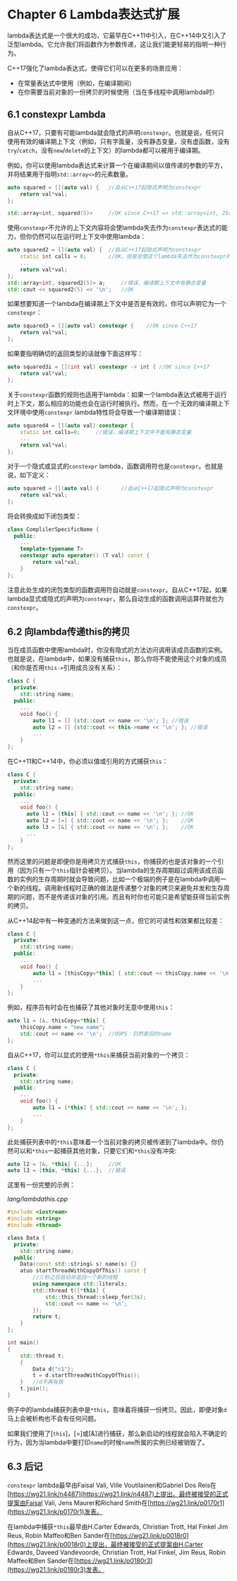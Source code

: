 # Chapter 6 Lambda表达式扩展

lambda表达式是一个很大的成功，它最早在C++11中引入，在C++14中又引入了泛型lambda。它允许我们将函数作为参数传递，这让我们能更轻易的指明一种行为。

C++17强化了lambda表达式，使得它们可以在更多的场景应用：

* 在常量表达式中使用（例如，在编译期间）
* 在你需要当前对象的一份拷贝的时候使用（当在多线程中调用lambda时）

## 6.1 constexpr Lambda

自从C++17，只要有可能lambda就会隐式的声明`constexpr`。也就是说，任何只使用有效的编译期上下文（例如，只有字面量，没有静态变量，没有虚函数，没有`try`/`catch`，没有`new`/`delete`的上下文）的lambda都可以被用于编译期。

例如，你可以使用lambda表达式来计算一个在编译期间以值传递的参数的平方，并将结果用于指明`std::array<>`的元素数量。

```cpp
auto squared = [](auto val) {   //自从C++17起隐式声明为constexpr
    return val*val;
};

std::array<int, squared(5)>     //OK since C++17 => std::array<int, 25>
```

使用`constexpr`不允许的上下文内容将会使lambda失去作为`constexpr`表达式的能力，但你仍然可以在运行时上下文中使用lambda：

```cpp
auto squared2 = [](auto val) {  //自从C++17起隐式声明为constexpr
    static int calls = 0;       //OK，但是会使这个lambda失去作为constexpr的能力
    ...
    return val*val;
};
std::array<int, squared2(5)> a;     //错误，编译期上下文中有静态变量
std::cout << squared2(5) << '\n';   //OK
```

如果想要知道一个lambda在编译期上下文中是否是有效的，你可以声明它为一个`constexpr`：

```cpp
auto squared3 = [](auto val) constexpr {    //OK since C++17
    return val*val;
};
```

如果要指明确切的返回类型的话就像下面这样写：

```cpp
auto squared3i = [](int val) constexpr -> int { //OK since C++17
    return val*val;
};
```

关于`constexpr`函数的规则也适用于lambda：如果一个lambda表达式被用于运行时上下文，那么相应的功能也会在运行时被执行。然而，在一个无效的编译期上下文环境中使用`constexpr` lambda特性将会导致一个编译期错误：

```cpp
auto squared4 = [](auto val) constexpr {
    static int calls=0;     //错误，编译期上下文中不能有静态变量
    ...
    return val*val;
};
```

对于一个隐式或显式的`constexpr` lambda，函数调用符也是`constexpr`。也就是说，如下定义：

```cpp
auto squared = [](auto val) {       //自从C++17起隐式声明为constexpr
    return val*val;
};
```

将会转换成如下闭包类型：

```cpp
class ComplilerSpecificName {
  public:
    ...
    template<typename T>
    constexpr auto operator() (T val) const {
        return val*val;
    }
};
```

注意此处生成的闭包类型的函数调用符自动就是`constexpr`。自从C++17起，如果lambda显式或隐式的声明为`constexpr`，那么自动生成的函数调用运算符就也为`constexpr`。

## 6.2 向lambda传递this的拷贝

当在成员函数中使用lambda时，你没有隐式的方法访问调用该成员函数的实例。也就是说，在lambda中，如果没有捕获`this`，那么你将不能使用这个对象的成员（和你是否用`this->`引用成员没有关系）：

```cpp
class C {
  private:
    std::string name;
  public:
    ...
    void foo() {
        auto l1 = [] {std::cout << name << '\n'; }; //错误
        auto l2 = [] {std::cout << this->name << '\n'; }; //错误
        ...
    }
};
```

在C++11和C++14中，你必须以值或引用的方式捕获`this`：

```cpp
class C {
  private:
    std::string name;
  public:
    ...
    void foo() {
      auto l1 = [this] { std::cout << name << '\n'; }; //OK
      auto l2 = [=] { std::cout << name << '\n'; };    //OK
      auto l3 = [&] { std::cout << name << '\n'; };    //OK
      ...
    }
};
```

然而这里的问题是即便你是用拷贝方式捕获`this`，你捕获的也是该对象的一个引用（因为只有一个`this`指针会被拷贝）。当lambda的生存周期超过调用该成员函数的实例的生存周期时就会导致问题，比如一个极端的例子是在lambda中调用一个新的线程。调用新线程时正确的做法是传递整个对象的拷贝来避免并发和生存周期的问题，而不是传递该对象的引用。而且有时你也可能只是希望能获得当前实例的拷贝。

从C++14起中有一种变通的方法来做到这一点，但它的可读性和效果都比较差：

```cpp
class C {
  private:
    std::string name;
  public:
    ...
    void foo() {
        auto l1 = [thisCopy=*this] { std::cout << thisCopy.name << '\n'; };
        ...
    }
};
```

例如，程序员有时会在也捕获了其他对象时无意中使用`this`：

```cpp
auto l1 = [&, thisCopy=*this] {
    thisCopy.name = "new name";
    std::cout << name << '\n';  //OOPS：仍然是旧的name
};
```

自从C++17，你可以显式的使用`*this`来捕获当前对象的一个拷贝：

```cpp
class C {
  private:
    std::string name;
  public:
    ...
    void foo() {
        auto l1 = [*this] { std::cout << name << '\n'; };
        ...
    }
};
```

此处捕获列表中的`*this`意味着一个当前对象的拷贝被传递到了lambda中。你仍然可以和`*this`一起捕获其他对象，只要它们和`*this`没有冲突:

```cpp
auto l2 = [&, *this] {...};     //OK
auto l3 = [this, *this] {...};  //错误
```

这里有一份完整的示例：

*lang/lambdathis.cpp*

```cpp
#include <iostream>
#include <string>
#include <thread>

class Data {
  private:
    std::string name;
  public:
    Data(const std::string& s) name(s) {}
    atuo startThreadWithCopyOfThis() const {
        //三秒之后启动并返回一个新的线程
        using namespace std::literals;
        std::thread t([*this] {
            std::this_thread::sleep_for(3s);
            std::cout << name << '\n';
        });
        return t;
    }
};

int main()
{
    std::thread t;
    {
        Data d{"c1"};
        t = d.startThreadWithCopyOfThis();
    }   //d不再有效
    t.join();
}
```

例子中的lambda捕获列表中是`*this`，意味着将捕获一份拷贝。因此，即便对象`d`马上会被析构也不会有任何问题。

如果我们使用了[`this`]，[=]或[&]进行捕获，那么新启动的线程就会陷入不确定的行为，因为当lambda中要打印`name`的时候`name`所属的实例已经被销毁了。

## 6.3 后记

`constexpr` lambda最早由Faisal Vali, Ville Voutilainen和Gabriel Dos Reis在[https://wg21.link/n4487](https://wg21.link/n4487)上提出。最终被接受的正式提案由Faisal Vali, Jens Maurer和Richard Smith在[https://wg21.link/p0170r1](https://wg21.link/p0170r1)发表。

在lambda中捕获`*this`最早由H.Carter Edwards, Christian Trott, Hal Finkel Jim Reus, Robin Maffeo和Ben Sander在[https://wg21.link/p0018r0](https://wg21.link/p0018r0)上提出，最终被接受的正式提案由H.Carter Edwards, Daveed Vandevoorde, Christian Trott, Hal Finkel, Jim Reus, Robin Maffeo和Ben Sander在[https://wg21.link/p0180r3](https://wg21.link/p0180r3)发表。
